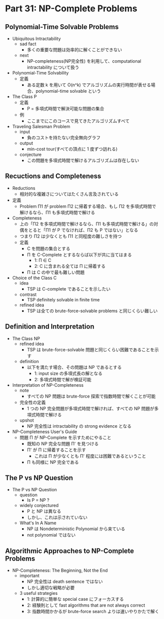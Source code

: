 # Part 31: NP-Complete Problems

## Polynomial-Time Solvable Problems

- Ubiquitous Intractability
  - sad fact
    - 多くの重要な問題は効率的に解くことができない
  - next
    - NP-completeness(NP完全性) を利用して、computational intractability について扱う
- Polynomial-Time Solvability
  - 定義
    - ある定数 k を用いて O(n^k) でアルゴリズムの実行時間が表せる場合、polynomial-time solvable という
- The Class P
  - 定義
    - P = 多項式時間で解決可能な問題の集合
  - 例
    - ここまでにこのコースで見てきたアルゴリズムすべて
- Traveling Salesman Problem
  - input
    - 負のコストを持たない完全無向グラフ
  - output
    - min-cost tour(すべての頂点に 1 度ずつ訪れる)
  - conjecture
    - この問題を多項式時間で解けるアルゴリズムは存在しない

## Recuctions and Completeness

- Reductions
  - 相対的な複雑さについてはたくさん言及されている
- 定義
  - Problem Π1 が problem Π2 に帰着する場合、もし Π2 を多項式時間で解けるなら、Π1 も多項式時間で解ける
- Completeness
  - 上の「Π2 を多項式時間で解けるなら、Π1 も多項式時間で解ける」の対偶をとると「Π1 が P でなければ、Π2 も P ではない」となる
  - つまり Π2 は少なくとも Π1 と同程度の難しさを持つ
  - 定義
    - C を問題の集合とする
    - Π を C-Complete とするならば以下が共に当てはまる
      - 1: Π ∈ C
      - 2: C に含まれる全ては Π に帰着する
    - Π は C の中で最も難しい問題
- Choice of the Class C
  - idea
    - TSP は C-complete であることを示したい
  - contrast
    - TSP definitely solvable in finite time
  - refined idea
    - TSP は全ての brute-force-solvable problems と同じくらい難しい

## Definition and Interpretation

- The Class NP
  - refined idea
    - TSP は brute-force-solvable 問題と同じくらい困難であることを示す
  - definition
    - 以下を満たす場合、その問題は NP であるとする
      - 1: input size の多項式長の解となる
      - 2: 多項式時間で解が検証可能
- Interpretation of NP-Completeness
  - note
    - すべての NP 問題は brute-force 探索で指数時間で解くことが可能
  - 完全性の定義
    - 1 つの NP 完全問題が多項式時間で解ければ、すべての NP 問題が多項式時間で解ける
  - upshot
    - NP 完全性は intractability の strong evidence となる
- NP-Completeness User's Guide
  - 問題 Π が NP-Complete を示すためにやること
    - 既知の NP 完全な問題 Π' を見つける
    - Π' が Π に帰着することを示す
      - これは Π が少なくとも Π' 程度には困難であるということ
    - Π も同様に NP 完全である

## The P vs NP Question

- The P vs NP Question
  - question
    - Is P = NP ?
  - widely conjectured
    - P と NP は異なる
    - しかし、これは示されていない
  - What's In A Name
    - NP は Nondeterministic Polynomial から来ている
    - not polynomial ではない

## Algorithmic Approaches to NP-Complete Problems

- NP-Completeness: The Beginning, Not the End
  - important
    - NP 完全性は death sentence ではない
    - しかし適切な戦略が必要
  - 3 useful strategies
    - 1: 計算的に簡単な special case にフォーカスする
    - 2: 経験則として fast algorithms that are not always correct
    - 3: 指数時間かかるが brute-force search よりは速いやりかたで解く
